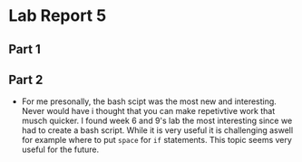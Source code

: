 # Lab Report 5


## Part 1


## Part 2

- For me presonally, the bash scipt was the most new and interesting. Never would have i thought that you can make repetivtive work that musch quicker. I found week 6 and 9's lab the most interesting since we had to create a bash script. While it is very useful it is challenging aswell for example where to put `space` for `if` statements. This topic seems very useful for the future.






